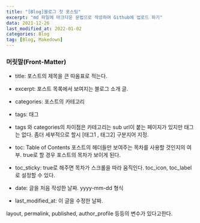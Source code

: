 ```yaml
---
title: "[Blog]블로그 첫 포스팅"
excerpt: "md 파일에 마크다운 문법으로 작성하여 Github에 업로드 하기"
data: 2021-12-26
last_modified_at: 2022-01-02
categories: Blog
tag: [Blog, Makedown]
---
```


### 머릿말(Front-Matter)

-   title: 포스트의 제목을 큰 따옴표로 적는다.
-   excerpt: 포스트 목록에서 보여지는 블로그 소개 글.
-   categories: 포스트의 카테고리
-   tags: 태그
-   tags 와 categories의 차이점은 카테고리는 sub url이 붙는 페이지가 있지만 태그는 없다.
    좀더 세부적으로 할시 [태그1 , 태그2] 구분지어 지정.

-   toc: Table of Contents 포스트의 헤더들만 보여주는 목차를 사용할 것인지의 여부.
    true로 할 경우 포스트의 목차가 보이게 된다.

-   toc_sticky: true로 해주면 목차가 스크롤을 따라 움직인다. toc_icon, toc_label로 설정할 수 있다.

-   date: 글을 처음 작성한 날짜. yyyy-mm-dd 형식
-   last_modified_at: 이 글을 수정한 날짜.

layout, permalink, published, author_profile 등등의 변수가 있다고한다.

